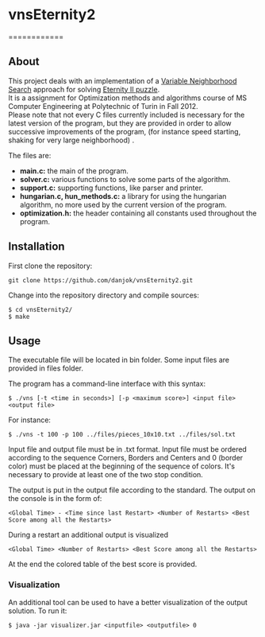 # vnsEternity2
============
## About
This project deals with an implementation of a [Variable Neighborhood Search](http://en.wikipedia.org/wiki/Variable_Neighborhood_Search) approach for solving [Eternity II puzzle](http://en.wikipedia.org/wiki/Eternity_II_puzzle).  
It is a assignment for Optimization methods and algorithms course of MS Computer Engineering at Polytechnic of Turin in Fall 2012.  
Please note that not every C files currently included is necessary for the latest version of the program, but they are provided in order to allow successive improvements of the program, (for instance speed starting, shaking for very large neighborhood) .

The files are:
* **main.c:** the main of the program.  
* **solver.c:** various functions to solve some parts of the algorithm.
* **support.c:** supporting functions, like parser and printer.
* **hungarian.c, hun_methods.c:** a library for using the hungarian algorithm, no more used by the current version of the program.
* **optimization.h:** the header containing all constants used throughout the program.  

## Installation 
First clone the repository:
```
git clone https://github.com/danjok/vnsEternity2.git
```
Change into the repository directory and compile sources:
```
$ cd vnsEternity2/
$ make
```
## Usage  
The executable file will be located in bin folder. Some input files are provided in files folder.  

The program has a command-line interface with this syntax:
```
$ ./vns [-t <time in seconds>] [-p <maximum score>] <input file> <output file>
```
For instance:
```
$ ./vns -t 100 -p 100 ../files/pieces_10x10.txt ../files/sol.txt
```

Input file and output file must be in .txt format. Input file must be ordered according to the sequence Corners, Borders and Centers and 0 (border color) must be placed at the beginning of the sequence of colors.
It's necessary to provide at least one of the two stop condition.

The output is put in the output file according to the standard.
The output on the console is in the form of:
```
<Global Time> - <Time since last Restart> <Number of Restarts> <Best Score among all the Restarts>
```
During a restart an additional output is visualized
```
<Global Time> <Number of Restarts> <Best Score among all the Restarts>
```
At the end the colored table of the best score is provided.

### Visualization
An additional tool can be used to have a better visualization of the output solution. To run it:
```
$ java -jar visualizer.jar <inputfile> <outputfile> 0
```
